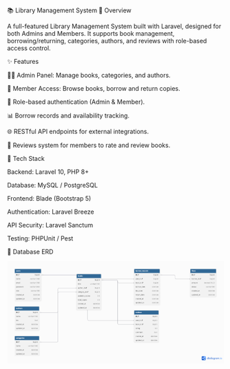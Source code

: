 📚 Library Management System
🔹 Overview

A full-featured Library Management System built with Laravel, designed for both Admins and Members.
It supports book management, borrowing/returning, categories, authors, and reviews with role-based access control.

✨ Features

👨‍💻 Admin Panel: Manage books, categories, and authors.

📖 Member Access: Browse books, borrow and return copies.

🔐 Role-based authentication (Admin & Member).

📊 Borrow records and availability tracking.

🌐 RESTful API endpoints for external integrations.

📝 Reviews system for members to rate and review books.

🔹 Tech Stack

Backend: Laravel 10, PHP 8+

Database: MySQL / PostgreSQL

Frontend: Blade (Bootstrap 5)

Authentication: Laravel Breeze

API Security: Laravel Sanctum

Testing: PHPUnit / Pest

🔹 Database ERD


![Database ERD](docs/erd.png)
